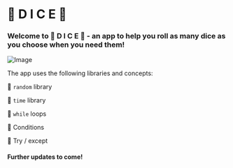 # :game_die: D I C E :game_die:

### Welcome to :game_die: D I C E :game_die: - an app to help you roll as many dice as you choose when you need them!

![Image](https://www.star.com.au/sydney/sites/default/files/styles/facebook_thumbnail/public/thumbnails/image/dice-game-cccp.jpg)

The app uses the following libraries and concepts:

:game_die: ```random``` library

:game_die: ```time``` library

:game_die: ```while``` loops

:game_die: Conditions

:game_die: Try / except

#### Further updates to come!
